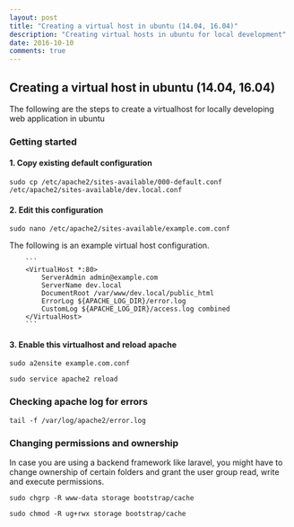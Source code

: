 ```yaml
---
layout: post
title: "Creating a virtual host in ubuntu (14.04, 16.04)"
description: "Creating virtual hosts in ubuntu for local development"
date: 2016-10-10
comments: true
---
```


## Creating a virtual host in ubuntu (14.04, 16.04)

The following are the steps to create a virtualhost for locally developing web application in ubuntu

### Getting started

#### 1. Copy existing default configuration

`sudo cp /etc/apache2/sites-available/000-default.conf /etc/apache2/sites-available/dev.local.conf`

#### 2. Edit this configuration

`sudo nano /etc/apache2/sites-available/example.com.conf`

The following is an example virtual host configuration.

        ```
		<VirtualHost *:80>
			ServerAdmin admin@example.com
			ServerName dev.local
			DocumentRoot /var/www/dev.local/public_html
			ErrorLog ${APACHE_LOG_DIR}/error.log
			CustomLog ${APACHE_LOG_DIR}/access.log combined
		</VirtualHost>
        ```

#### 3. Enable this virtualhost and reload apache

`sudo a2ensite example.com.conf`

`sudo service apache2 reload`

### Checking apache log for errors

`tail -f /var/log/apache2/error.log`

### Changing permissions and ownership

In case you are using a backend framework like laravel, you might have to change ownership of certain folders and grant the user group read, write and execute permissions.

`sudo chgrp -R www-data storage bootstrap/cache`

`sudo chmod -R ug+rwx storage bootstrap/cache`
